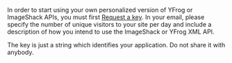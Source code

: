 In order to start using your own personalized version of YFrog or ImageShack APIs, you must first [Request a key](http://stream.imageshack.us/xmlapi/).  In your email, please specify the number of unique visitors to your site per day and include a description of how you intend to use the ImageShack or YFrog XML API.

The key is just a string which identifies your application. Do not share it with anybody.